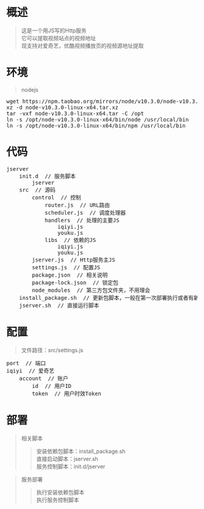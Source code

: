 # 概述
> 这是一个用JS写的Http服务   
> 它可以提取视频站点的视频地址   
> 现支持对爱奇艺，优酷视频播放页的视频源地址提取

# 环境
> nodejs
<pre>
wget https://npm.taobao.org/mirrors/node/v10.3.0/node-v10.3.0-linux-x64.tar.xz
xz -d node-v10.3.0-linux-x64.tar.xz
tar -vxf node-v10.3.0-linux-x64.tar -C /opt
ln -s /opt/node-v10.3.0-linux-x64/bin/node /usr/local/bin
ln -s /opt/node-v10.3.0-linux-x64/bin/npm /usr/local/bin
</pre>

# 代码
<pre>
jserver
	init.d  // 服务脚本
		jserver
	src  // 源码
		control  // 控制
			router.js  // URL路由
			scheduler.js  // 调度处理器
			handlers  // 处理的主要JS
				iqiyi.js
				youku.js
			libs  // 依赖的JS
				iqiyi.js
				youku.js
		jserver.js  // Http服务主JS
		settings.js  // 配置JS
		package.json  // 相关说明
		package-lock.json  // 锁定包
		node_modules  // 第三方包文件夹，不用理会
	install_package.sh  // 更新包脚本，一般在第一次部署执行或者有新包加入
	jserver.sh  // 直接运行脚本
</pre>

# 配置
> 文件路径：src/settings.js   
<pre>
port  // 端口
iqiyi  // 爱奇艺
	account  // 账户  
		id  // 用户ID    
		token  // 用户时效Token
</pre>

# 部署

> 相关脚本   
>> 安装依赖包脚本：install_package.sh   
>> 直接启动脚本：jserver.sh   
>> 服务控制脚本：init.d/jserver   

> 服务部署
>> 执行安装依赖包脚本   
>> 执行服务控制脚本
